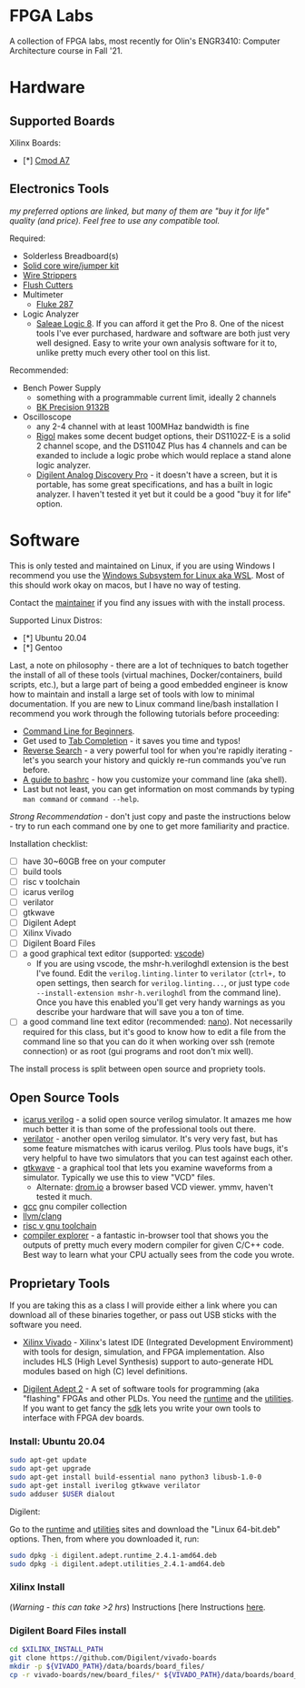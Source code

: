 # FPGA Labs
A collection of FPGA labs, most recently for Olin's ENGR3410: Computer Architecture course in Fall '21. 

# Hardware

## Supported Boards
Xilinx Boards:
  - [*] [Cmod A7](https://digilent.com/reference/programmable-logic/cmod-a7/start)

## Electronics Tools
*my preferred options are linked, but many of them are "buy it for life" quality (and price). Feel free to use any compatible tool.*

Required:

- Solderless Breadboard(s)
- [Solid core wire/jumper kit]()
- [Wire Strippers]()
- [Flush Cutters]()
- Multimeter
  - [Fluke 287](https://www.fluke.com/en-us/product/electrical-testing/digital-multimeters/fluke-287)
- Logic Analyzer
  - [Saleae Logic 8](https://www.saleae.com/). If you can afford it get the Pro 8. One of the nicest tools I've ever purchased, hardware and software are both just very well designed. Easy to write your own analysis software for it to, unlike pretty much every other tool on this list.

Recommended:
- Bench Power Supply
  - something with a programmable current limit, ideally 2 channels
  - [BK Precision 9132B](https://www.bkprecision.com/products/power-supplies/9132B-triple-output-programmable-dc-power-supply-2-0-60v-3a-1-0-5v-3a.html)
- Oscilloscope
  - any 2-4 channel with at least 100MHaz bandwidth is fine
  - [Rigol](https://www.rigolna.com/products/digital-oscilloscopes/1000z/) makes some decent budget options, their DS1102Z-E is a solid 2 channel scope, and the DS1104Z Plus has 4 channels and can be exanded to include a logic probe which would replace a stand alone logic analyzer.
  - [Digilent Analog Discovery Pro](https://digilent.com/reference/test-and-measurement/analog-discovery-pro-3x50/specifications) - it doesn't have a screen, but it is portable, has some great specifications, and has a built in logic analyzer. I haven't tested it yet but it could be a good "buy it for life" option.

# Software
This is only tested and maintained on Linux, if you are using Windows I recommend you use the [Windows Subsystem for Linux aka WSL](https://docs.microsoft.com/en-us/windows/wsl/install-win10). Most of this should work okay on macos, but I have no way of testing. 

Contact the [maintainer](mailto:avinash+fpga@nonholonomy.com) if you find any issues with with the install process.

Supported Linux Distros:
- [*] Ubuntu 20.04
- [*] Gentoo

Last, a note on philosophy - there are a lot of techniques to batch together the install of all of these tools (virtual machines, Docker/containers, build scripts, etc.), but a large part of being a good embedded engineer is know how to maintain and install a large set of tools with low to minimal documentation. If you are new to Linux command line/bash installation I recommend you work through the following tutorials before proceeding:
  - [Command Line for Beginners](https://ubuntu.com/tutorials/command-line-for-beginners#1-overview).
  - Get used to [Tab Completion](https://www.howtogeek.com/195207/use-tab-completion-to-type-commands-faster-on-any-operating-system/) - it saves you time and typos!
  - [Reverse Search](https://codeburst.io/use-reverse-i-search-to-quickly-navigate-through-your-history-917f4d7ffd37) - a very powerful tool for when you're rapidly iterating - let's you search your history and quickly re-run commands you've run before.
  - [A guide to bashrc](https://www.routerhosting.com/knowledge-base/what-is-linux-bashrc-and-how-to-use-it-full-guide/) - how you customize your command line (aka shell).
  - Last but not least, you can get information on most commands by typing `man command` or `command --help`.

*Strong Recommendation* - don't just copy and paste the instructions below - try to run each command one by one to get more familiarity and practice.

Installation checklist:
- [ ] have 30~60GB free on your computer
- [ ] build tools
- [ ] risc v toolchain
- [ ] icarus verilog
- [ ] verilator
- [ ] gtkwave
- [ ] Digilent Adept
- [ ] Xilinx Vivado
- [ ] Digilent Board Files
- [ ] a good graphical text editor (supported: [vscode](https://code.visualstudio.com/)) 
  - If you are using vscode, the mshr-h.veriloghdl extension is the best I've found. Edit the `verilog.linting.linter` to `verilator` (`ctrl+,` to open settings, then search for `verilog.linting...`, or just type `code --install-extension mshr-h.veriloghdl` from the command line). Once you have this enabled you'll get very handy warnings as you describe your hardware that will save you a ton of time.
- [ ] a good command line text editor (recommended: [nano](https://www.nano-editor.org/)). Not necessarily required for this class, but it's good to know how to edit a file from the command line so that you can do it when working over ssh (remote connection) or as root (gui programs and root don't mix well).
  
The install process is split between open source and propriety tools.

## Open Source Tools

- [icarus verilog](http://iverilog.icarus.com/) - a solid open source verilog simulator. It amazes me how much better it is than some of the professional tools out there.
- [verilator](https://www.veripool.org/verilator/) - another open verilog simulator. It's very very fast, but has some feature mismatches with icarus verilog. Plus tools have bugs, it's very helpful to have two simulators that you can test against each other.
- [gtkwave](http://gtkwave.sourceforge.net/) - a graphical tool that lets you examine waveforms from a simulator. Typically we use this to view "VCD" files.
  - Alternate: [drom.io](https://drom.io/vcd/) a browser based VCD viewer. ymmv, haven't tested it much.
- [gcc]() gnu compiler collection
- [llvm/clang]() 
- [risc v gnu toolchain](https://github.com/ucb-bar/esp-gnu-toolchain)
- [compiler explorer](https://godbolt.org/) - a fantastic in-browser tool that shows you the outputs of pretty much every modern compiler for given C/C++ code. Best way to learn what your CPU actually sees from the code you wrote.

## Proprietary Tools

If you are taking this as a class I will provide either a link where you can download all of these binaries together, or pass out USB sticks with the software you need. 

- [Xilinx Vivado](https://www.xilinx.com/products/design-tools/vivado.html) - Xilinx's latest IDE (Integrated Development Enviromment) with tools for design, simulation, and FPGA implementation. Also includes HLS (High Level Synthesis) support to auto-generate HDL modules based on high (C) level definitions.

- [Digilent Adept 2](https://digilent.com/reference/software/adept/start) - A set of software tools for programming (aka "flashing" FPGAs and other PLDs. You need the [runtime](https://digilent.com/reference/lib/exe/fetch.php?tok=f5f244&media=https%3A%2F%2Fmautic.digilentinc.com%2Fadept-runtime-download) and the [utilities](https://digilent.com/reference/lib/exe/fetch.php?tok=358c01&media=https%3A%2F%2Fmautic.digilentinc.com%2Fadept-utilities-download). If you want to get fancy the [sdk](https://digilent.com/reference/lib/exe/fetch.php?tok=2e05b9&media=https%3A%2F%2Fmautic.digilentinc.com%2Fadept-sdk-download) lets you write your own tools to interface with FPGA dev boards.

### Install: Ubuntu 20.04

```bash
sudo apt-get update
sudo apt-get upgrade
sudo apt-get install build-essential nano python3 libusb-1.0-0
sudo apt-get install iverilog gtkwave verilator
sudo adduser $USER dialout
```

Digilent:

Go to the [runtime](https://digilent.com/reference/lib/exe/fetch.php?tok=f5f244&media=https%3A%2F%2Fmautic.digilentinc.com%2Fadept-runtime-download) and [utilities](https://digilent.com/reference/lib/exe/fetch.php?tok=358c01&media=https%3A%2F%2Fmautic.digilentinc.com%2Fadept-utilities-download) sites and download the "Linux 64-bit.deb" options. Then, from where you downloaded it, run:
```bash
sudo dpkg -i digilent.adept.runtime_2.4.1-amd64.deb
sudo dpkg -i digilent.adept.utilities_2.4.1-amd64.deb
```

### Xilinx Install
(*Warning - this can take >2 hrs*) Instructions [here
Instructions [here](docs/install/xilinx/xilinx.md).


### Digilent Board Files install
```bash
cd $XILINX_INSTALL_PATH
git clone https://github.com/Digilent/vivado-boards
mkdir -p ${VIVADO_PATH}/data/boards/board_files/
cp -r vivado-boards/new/board_files/* ${VIVADO_PATH}/data/boards/board_files/
```


